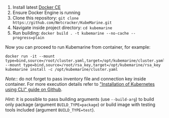 1. Install latest [Docker CE](https://docs.docker.com/engine/install/)
2. Ensure Docker Engine is running
3. Clone this repository: `git clone https://github.com/Netcracker/KubeMarine.git`
4. Navigate inside project directory: `cd kubemarine`
5. Run building: `docker build . -t kubemarine --no-cache --progress=plain`
 
 Now you can proceed to run Kubemarine from container, for example:
   ```
   docker run -it --mount type=bind,source=/root/cluster.yaml,target=/opt/kubemarine/cluster.yaml --mount type=bind,source=/root/rsa_key,target=/opt/kubemarine/rsa_key kubemarine install -c /opt/kubemarine/cluster.yaml
   ```
   *Note:*: do not forget to pass inventory file and connection key inside container.
   For more execution details refer to ["Installation of Kubernetes using CLI" guide on Github](https://github.com/Netcracker/kubemarine/blob/main/documentation/Installation.md#installation-of-kubernetes-using-cli).

*Hint:* it is possible to pass building arguments (use `--build-arg`) to build only package (argument `BUILD_TYPE=package`) or build image with testing tools included (argument `BUILD_TYPE=test`).
